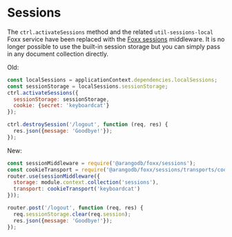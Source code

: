 Sessions
========

The `ctrl.activateSessions` method and the related `util-sessions-local` Foxx service have been replaced with the [Foxx sessions](../Sessions/README.md) middleware. It is no longer possible to use the built-in session storage but you can simply pass in any document collection directly.

Old:

```js
const localSessions = applicationContext.dependencies.localSessions;
const sessionStorage = localSessions.sessionStorage;
ctrl.activateSessions({
  sessionStorage: sessionStorage,
  cookie: {secret: 'keyboardcat'}
});

ctrl.destroySession('/logout', function (req, res) {
  res.json({message: 'Goodbye!'});
});
```

New:

```js
const sessionMiddleware = require('@arangodb/foxx/sessions');
const cookieTransport = require('@arangodb/foxx/sessions/transports/cookie');
router.use(sessionMiddleware({
  storage: module.context.collection('sessions'),
  transport: cookieTransport('keyboardcat')
}));

router.post('/logout', function (req, res) {
  req.sessionStorage.clear(req.session);
  res.json({message: 'Goodbye!'});
});
```
